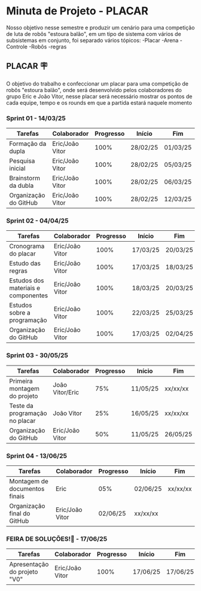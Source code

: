 # Minuta de Projeto - PLACAR

 Nosso objetivo nesse semestre e produzir um cenário para uma competição de luta de robôs "estoura balão", em um tipo de sistema com vários de subsistemas em conjunto, foi separado vários tópicos:
-Placar
-Arena
-Controle
-Robôs
-regras 

## PLACAR 🪧
 
 O objetivo do trabalho e confeccionar um placar para uma competição de robôs "estoura balão", onde será desenvolvido pelos colaboradores do grupo Eric e João Vitor, nesse placar será necessário mostrar os pontos de cada equipe, tempo e os rounds em que a partida estará naquele momento

### Sprint 01 - 14/03/25
| Tarefas | Colaborador | Progresso | Início | Fim |
|---------|------------|--------|-----|------|
| Formação da dupla  | Eric/João Vitor | 100% | 28/02/25 | 01/03/25 |
| Pesquisa inicial | Eric/João Vitor | 100% | 28/02/25 | 05/03/25 |
| Brainstorm da dubla | Eric/João Vitor | 100% | 28/02/25 | 06/03/25 |
| Organização do GitHub | Eric/João Vitor | 100% | 28/02/25 | 12/03/25 | 

### Sprint 02 - 04/04/25
| Tarefas | Colaborador | Progresso | Início | Fim |
|---------|------------|--------|-----|------|
| Cronograma do placar  | Eric/João Vitor | 100% | 17/03/25 | 20/03/25 |
| Estudo das regras | Eric/João Vitor | 100% | 17/03/25 | 18/03/25 |
| Estudos dos materiais e componentes | Eric/João Vitor | 100% | 18/03/25 | 20/03/25 |
| Estudos sobre a programação | Eric/João Vitor | 100% | 22/03/25 | 25/03/25 |
| Organização do GitHub | Eric/João Vitor | 100% | 17/03/25 | 02/04/25 |

### Sprint 03 - 30/05/25
| Tarefas | Colaborador | Progresso | Início | Fim |
|---------|------------|--------|-----|------|
| Primeira montagem do projeto | João Vitor/Eric | 75% | 11/05/25 | xx/xx/xx |
| Teste da programação no placar | João Vitor | 25% | 16/05/25 | xx/xx/xx |
| Organização do GitHub | Eric/João Vitor | 50% | 11/05/25 | 26/05/25 |

### Sprint 04 - 13/06/25
| Tarefas | Colaborador | Progresso | Início | Fim |
|---------|------------|--------|-----|------|
| Montagem de documentos finais | Eric | 05% | 02/06/25 | xx/xx/xx |
| Organização final do GitHub | Eric/João Vitor | 02/06/25 | xx/xx/xx |

### FEIRA DE SOLUÇÕES!🎉 - 17/06/25
| Tarefas | Colaborador | Progresso | Início | Fim |
|---------|------------|--------|-----|------|
| Apresentação do projeto "V0" | Eric/João Vitor | 100% | 17/06/25 | 17/06/25 |
